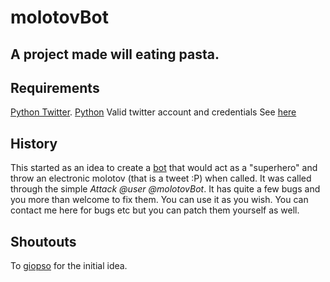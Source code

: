 molotovBot
==========

A project made will eating pasta.
--------------------------------
Requirements
------------
[Python Twitter](https://github.com/bear/python-twitter).
[Python](http://www.python.org/)
Valid twitter account and credentials
See [here](https://dev.twitter.com)

History
-------
This started as an idea to create a [bot](https://twitter.com/MolotovBot) 
that would act as a "superhero" and throw an electronic molotov (that is
a tweet :P) when called. It was called through the simple *Attack @user 
@molotovBot*. It has quite a few bugs and you more than welcome to fix them. 
You can use it as you wish. You can contact me here for bugs etc but you can
patch them yourself as well.

Shoutouts
---------
To [giopso](https://twitter.com/giopso) for the initial idea.
